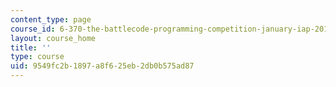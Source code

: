 ```yaml
---
content_type: page
course_id: 6-370-the-battlecode-programming-competition-january-iap-2013
layout: course_home
title: ''
type: course
uid: 9549fc2b-1897-a8f6-25eb-2db0b575ad87
---
```

